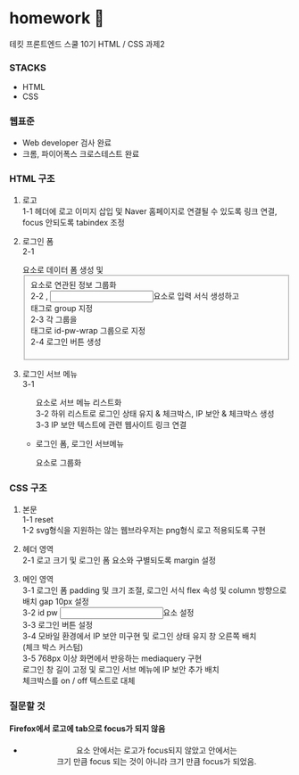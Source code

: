 # homework 📖

테킷 프론트엔드 스쿨 10기 HTML / CSS 과제2

### STACKS

- HTML
- CSS

### 웹표준

- Web developer 검사 완료
- 크롬, 파이어폭스 크로스테스트 완료

### HTML 구조

1. 로고 <br>
   1-1 헤더에 로고 이미지 삽입 및 Naver 홈페이지로 연결될 수 있도록 링크 연결, focus 안되도록 tabindex 조정 <br>

2. 로그인 폼 <br>
   2-1 <form>요소로 데이터 폼 생성 및 <fieldset>요소로 연관된 정보 그룹화 <br>
   2-2 <label>, <input>요소로 입력 서식 생성하고 <div>태그로 group 지정 <br>
   2-3 각 그룹을 <div>태그로 id-pw-wrap 그룹으로 지정 <br>
   2-4 로그인 버튼 생성 <br>

3. 로그인 서브 메뉴 <br>
   3-1 <ul>요소로 서브 메뉴 리스트화 <br>
   3-2 하위 리스트로 로그인 상태 유지 & 체크박스, IP 보안 & 체크박스 생성 <br>
   3-3 IP 보안 텍스트에 관련 웹사이트 링크 연결 <br>

4. 로그인 폼, 로그인 서브메뉴 <section>요소로 그룹화 <br>

### CSS 구조

1. 본문 <br>
   1-1 reset <br>
   1-2 svg형식을 지원하는 않는 웹브라우저는 png형식 로고 적용되도록 구현 <br>

2. 헤더 영역 <br>
   2-1 로고 크기 및 로그인 폼 요소와 구별되도록 margin 설정 <br>

3. 메인 영역 <br>
   3-1 로그인 폼 padding 및 크기 조절, 로그인 서식 flex 속성 및 column 방향으로 배치 gap 10px 설정 <br>
   3-2 id pw <input>요소 설정 <br>
   3-3 로그인 버튼 설정 <br>
   3-4 모바일 환경에서 IP 보안 미구현 및 로그인 상태 유지 창 오른쪽 배치 <br>
   (체크 박스 커스텀) <br>
   3-5 768px 이상 화면에서 반응하는 mediaquery 구현 <br>
   로그인 창 길이 고정 및 로그인 서브 메뉴에 IP 보안 추가 배치 <br>
   체크박스를 on / off 텍스트로 대체 <br>

### 질문할 것

#### Firefox에서 로고에 tab으로 focus가 되지 않음

- <header>요소 안에서는 로고가 focus되지 않았고 <body>안에서는 <div> 크기 만큼 focus 되는 것이 아니라 <a> 크기 만큼 focus가 되었음.
